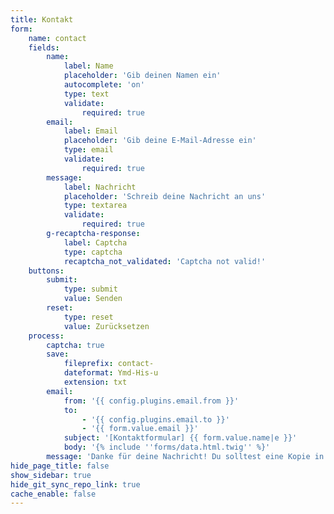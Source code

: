 ```yaml
---
title: Kontakt
form:
    name: contact
    fields:
        name:
            label: Name
            placeholder: 'Gib deinen Namen ein'
            autocomplete: 'on'
            type: text
            validate:
                required: true
        email:
            label: Email
            placeholder: 'Gib deine E-Mail-Adresse ein'
            type: email
            validate:
                required: true
        message:
            label: Nachricht
            placeholder: 'Schreib deine Nachricht an uns'
            type: textarea
            validate:
                required: true
        g-recaptcha-response:
            label: Captcha
            type: captcha
            recaptcha_not_validated: 'Captcha not valid!'
    buttons:
        submit:
            type: submit
            value: Senden
        reset:
            type: reset
            value: Zurücksetzen
    process:
        captcha: true
        save:
            fileprefix: contact-
            dateformat: Ymd-His-u
            extension: txt
        email:
            from: '{{ config.plugins.email.from }}'
            to:
                - '{{ config.plugins.email.to }}'
                - '{{ form.value.email }}'
            subject: '[Kontaktformular] {{ form.value.name|e }}'
            body: '{% include ''forms/data.html.twig'' %}'
        message: 'Danke für deine Nachricht! Du solltest eine Kopie in deine Mailbox erhalten.'
hide_page_title: false
show_sidebar: true
hide_git_sync_repo_link: true
cache_enable: false
---
```


